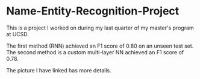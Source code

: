 # Name-Entity-Recognition-Project

This is a project I worked on during my last quarter of my master's program at UCSD.

The first method (RNN) achieved an F1 score of 0.80 on an unseen test set. 
The second method is a custom multi-layer NN achieved an F1 score of 0.78. 

The picture I have linked has more details. 
